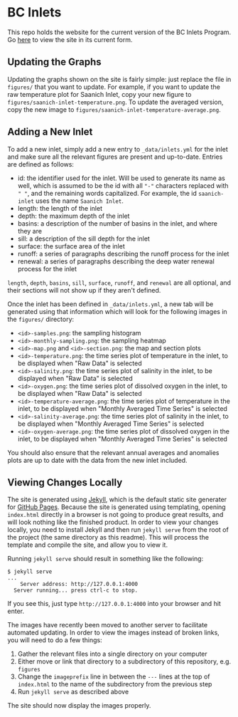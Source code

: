 BC Inlets
=========

This repo holds the website for the current version of the BC Inlets Program.
Go [here](https://ios-osd-dpg.github.io/bc-inlets/) to view the site in its current form.

Updating the Graphs
-------------------

Updating the graphs shown on the site is fairly simple: just replace the file in `figures/` that you want to update.
For example, if you want to update the raw temperature plot for Saanich Inlet, copy your new figure to `figures/saanich-inlet-temperature.png`.
To update the averaged version, copy the new image to `figures/saanich-inlet-temperature-average.png`.

Adding a New Inlet
------------------

To add a new inlet, simply add a new entry to `_data/inlets.yml` for the inlet and make sure all the relevant figures are present and up-to-date.
Entries are defined as follows:

- id: the identifier used for the inlet. Will be used to generate its name as well, which is assumed to be the id with all `"-"` characters replaced with `" "`, and the remaining words capitalized. For example, the id `saanich-inlet` uses the name `Saanich Inlet`.
- length: the length of the inlet
- depth: the maximum depth of the inlet
- basins: a description of the number of basins in the inlet, and where they are
- sill: a description of the sill depth for the inlet
- surface: the surface area of the inlet
- runoff: a series of paragraphs describing the runoff process for the inlet
- renewal: a series of paragraphs describing the deep water renewal process for the inlet

`length`, `depth`, `basins`, `sill`, `surface`, `runoff`, and `renewal` are all optional, and their sections will not show up if they aren't defined.

Once the inlet has been defined in `_data/inlets.yml`, a new tab will be generated using that information which will look for the following images in the `figures/` directory:
- `<id>-samples.png`: the sampling histogram
- `<id>-monthly-sampling.png`: the sampling heatmap
- `<id>-map.png` and `<id>-section.png`: the map and section plots
- `<id>-temperature.png`: the time series plot of temperature in the inlet, to be displayed when "Raw Data" is selected
- `<id>-salinity.png`: the time series plot of salinity in the inlet, to be displayed when "Raw Data" is selected
- `<id>-oxygen.png`: the time series plot of dissolved oxygen in the inlet, to be displayed when "Raw Data" is selected
- `<id>-temperature-average.png`: the time series plot of temperature in the inlet, to be displayed when "Monthly Averaged Time Series" is selected
- `<id>-salinity-average.png`: the time series plot of salinity in the inlet, to be displayed when "Monthly Averaged Time Series" is selected
- `<id>-oxygen-average.png`: the time series plot of dissolved oxygen in the inlet, to be displayed when "Monthly Averaged Time Series" is selected

You should also ensure that the relevant annual averages and anomalies plots are up to date with the data from the new inlet included.

Viewing Changes Locally
-----------------------

The site is generated using [Jekyll](https://jekyllrb.com), which is the default static site generater for [GitHub Pages](https://pages.github.com).
Because the site is generated using templating, opening `index.html` directly in a browser is not going to produce great results, and will look nothing like the finished product.
In order to view your changes locally, you need to install Jekyll and then run `jekyll serve` from the root of the project (the same directory as this readme).
This will process the template and compile the site, and allow you to view it.

Running `jekyll serve` should result in something like the following:

	$ jekyll serve
	...
		Server address: http://127.0.0.1:4000
	  Server running... press ctrl-c to stop.

If you see this, just type `http://127.0.0.1:4000` into your browser and hit enter.

The images have recently been moved to another server to facilitate automated updating.
In order to view the images instead of broken links, you will need to do a few things:

1. Gather the relevant files into a single directory on your computer
1. Either move or link that directory to a subdirectory of this repository, e.g. `figures`
1. Change the `imageprefix` line in between the `---` lines at the top of `index.html` to the name of the subdirectory from the previous step
1. Run `jekyll serve` as described above

The site should now display the images properly.
